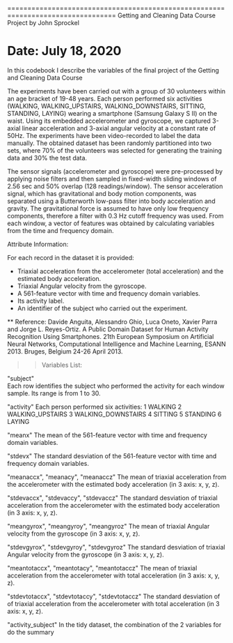 =================================================================================
Getting and Cleaning Data Course Project
by John Sprockel

Date: July 18, 2020
=================================================================================

In this codebook I describe the variables of the final project of the Getting and Cleaning Data Course

The experiments have been carried out with a group of 30 volunteers within an age bracket of 19-48 years. Each person performed six activities (WALKING, WALKING_UPSTAIRS, WALKING_DOWNSTAIRS, SITTING, STANDING, LAYING) wearing a smartphone (Samsung Galaxy S II) on the waist. Using its embedded accelerometer and gyroscope, we captured 3-axial linear acceleration and 3-axial angular velocity at a constant rate of 50Hz. The experiments have been video-recorded to label the data manually. The obtained dataset has been randomly partitioned into two sets, where 70% of the volunteers was selected for generating the training data and 30% the test data.

The sensor signals (accelerometer and gyroscope) were pre-processed by applying noise filters and then sampled in fixed-width sliding windows of 2.56 sec and 50% overlap (128 readings/window). The sensor acceleration signal, which has gravitational and body motion components, was separated using a Butterworth low-pass filter into body acceleration and gravity. The gravitational force is assumed to have only low frequency components, therefore a filter with 0.3 Hz cutoff frequency was used. From each window, a vector of features was obtained by calculating variables from the time and frequency domain.

Attribute Information:

For each record in the dataset it is provided:
- Triaxial acceleration from the accelerometer (total acceleration) and the estimated body acceleration.
- Triaxial Angular velocity from the gyroscope.
- A 561-feature vector with time and frequency domain variables.
- Its activity label.
- An identifier of the subject who carried out the experiment.

** Reference:
Davide Anguita, Alessandro Ghio, Luca Oneto, Xavier Parra and Jorge L. Reyes-Ortiz. A Public Domain Dataset for Human Activity Recognition Using Smartphones. 21th European Symposium on Artificial Neural Networks, Computational Intelligence and Machine Learning, ESANN 2013. Bruges, Belgium 24-26 April 2013.


>>Variables List:

"subject"  
    Each row identifies the subject who performed the activity for each window sample. Its range is from 1 to 30. 

"activity" 
    Each person performed six activities:
    1 WALKING
    2 WALKING_UPSTAIRS
    3 WALKING_DOWNSTAIRS
    4 SITTING
    5 STANDING
    6 LAYING

"meanx"
  The mean of the 561-feature vector with time and frequency domain variables.

"stdevx" 
  The standard desviation of the 561-feature vector with time and frequency domain variables.


"meanaccx", "meanacy", "meanaccz"
  The mean of triaxial acceleration from the accelerometer with the estimated body acceleration (in 3 axis: x, y, z).

"stdevaccx", "stdevaccy", "stdevaccz"
  The standard desviation of triaxial acceleration from the accelerometer with the estimated body acceleration (in 3 axis: x, y, z).


"meangyrox", "meangyroy", "meangyroz"
  The mean of triaxial Angular velocity from the gyroscope (in 3 axis: x, y, z).

"stdevgyrox", "stdevgyroy", "stdevgyroz"
  The standard desviation of triaxial Angular velocity from the gyroscope (in 3 axis: x, y, z).


"meantotaccx", "meantotacy", "meantotaccz"
  The mean of triaxial acceleration from the accelerometer with total acceleration (in 3 axis: x, y, z).

"stdevtotaccx", "stdevtotaccy", "stdevtotaccz"
  The standard desviation of of triaxial acceleration from the accelerometer with total acceleration (in 3 axis: x, y, z).

"activity_subject"
  In the tidy dataset, the combination of the 2 variables for do the summary